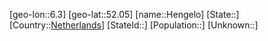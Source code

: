 ﻿---
location: [52.05,6.3]
type: City
tags:
- geo/City


SpocWebEntityId: 30887
isDeleted: false
confidential: public

---
[geo-lon::6.3]
[geo-lat::52.05]
[name::Hengelo]
[State::]
[Country::[Netherlands](geo/Continent/Europe/Netherlands.md)]
[StateId::]
[Population::]
[Unknown::]

